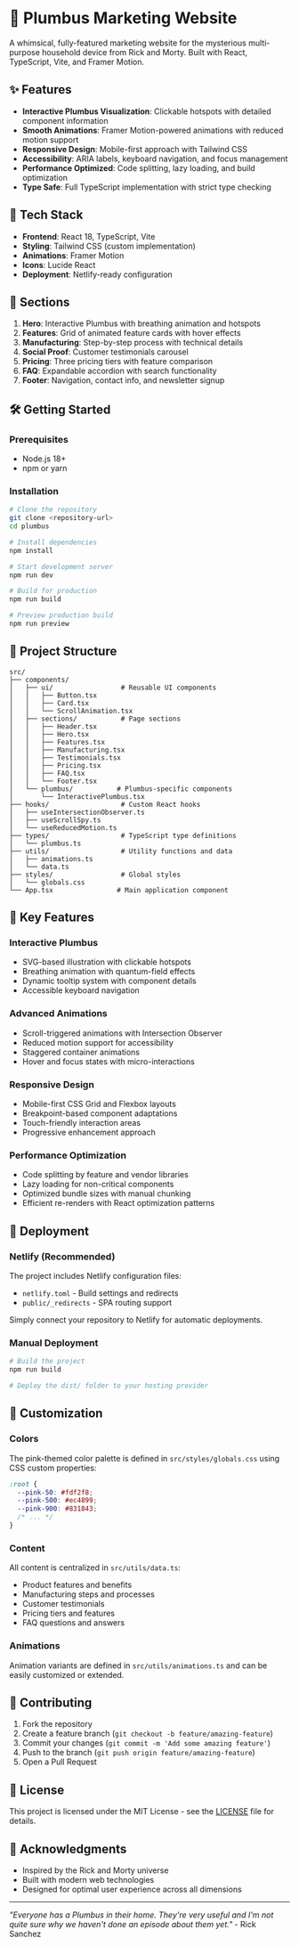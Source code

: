 # 🌸 Plumbus Marketing Website

A whimsical, fully-featured marketing website for the mysterious multi-purpose household device from Rick and Morty. Built with React, TypeScript, Vite, and Framer Motion.

## ✨ Features

- **Interactive Plumbus Visualization**: Clickable hotspots with detailed component information
- **Smooth Animations**: Framer Motion-powered animations with reduced motion support
- **Responsive Design**: Mobile-first approach with Tailwind CSS
- **Accessibility**: ARIA labels, keyboard navigation, and focus management
- **Performance Optimized**: Code splitting, lazy loading, and build optimization
- **Type Safe**: Full TypeScript implementation with strict type checking

## 🚀 Tech Stack

- **Frontend**: React 18, TypeScript, Vite
- **Styling**: Tailwind CSS (custom implementation)
- **Animations**: Framer Motion
- **Icons**: Lucide React
- **Deployment**: Netlify-ready configuration

## 📱 Sections

1. **Hero**: Interactive Plumbus with breathing animation and hotspots
2. **Features**: Grid of animated feature cards with hover effects
3. **Manufacturing**: Step-by-step process with technical details
4. **Social Proof**: Customer testimonials carousel
5. **Pricing**: Three pricing tiers with feature comparison
6. **FAQ**: Expandable accordion with search functionality
7. **Footer**: Navigation, contact info, and newsletter signup

## 🛠 Getting Started

### Prerequisites

- Node.js 18+ 
- npm or yarn

### Installation

```bash
# Clone the repository
git clone <repository-url>
cd plumbus

# Install dependencies
npm install

# Start development server
npm run dev

# Build for production
npm run build

# Preview production build
npm run preview
```

## 🎨 Project Structure

```
src/
├── components/
│   ├── ui/                 # Reusable UI components
│   │   ├── Button.tsx
│   │   ├── Card.tsx
│   │   └── ScrollAnimation.tsx
│   ├── sections/           # Page sections
│   │   ├── Header.tsx
│   │   ├── Hero.tsx
│   │   ├── Features.tsx
│   │   ├── Manufacturing.tsx
│   │   ├── Testimonials.tsx
│   │   ├── Pricing.tsx
│   │   ├── FAQ.tsx
│   │   └── Footer.tsx
│   └── plumbus/           # Plumbus-specific components
│       └── InteractivePlumbus.tsx
├── hooks/                  # Custom React hooks
│   ├── useIntersectionObserver.ts
│   ├── useScrollSpy.ts
│   └── useReducedMotion.ts
├── types/                  # TypeScript type definitions
│   └── plumbus.ts
├── utils/                  # Utility functions and data
│   ├── animations.ts
│   └── data.ts
├── styles/                 # Global styles
│   └── globals.css
└── App.tsx                # Main application component
```

## 🎯 Key Features

### Interactive Plumbus
- SVG-based illustration with clickable hotspots
- Breathing animation with quantum-field effects
- Dynamic tooltip system with component details
- Accessible keyboard navigation

### Advanced Animations
- Scroll-triggered animations with Intersection Observer
- Reduced motion support for accessibility
- Staggered container animations
- Hover and focus states with micro-interactions

### Responsive Design
- Mobile-first CSS Grid and Flexbox layouts
- Breakpoint-based component adaptations
- Touch-friendly interaction areas
- Progressive enhancement approach

### Performance Optimization
- Code splitting by feature and vendor libraries
- Lazy loading for non-critical components
- Optimized bundle sizes with manual chunking
- Efficient re-renders with React optimization patterns

## 🚀 Deployment

### Netlify (Recommended)

The project includes Netlify configuration files:

- `netlify.toml` - Build settings and redirects
- `public/_redirects` - SPA routing support

Simply connect your repository to Netlify for automatic deployments.

### Manual Deployment

```bash
# Build the project
npm run build

# Deploy the dist/ folder to your hosting provider
```

## 🎨 Customization

### Colors
The pink-themed color palette is defined in `src/styles/globals.css` using CSS custom properties:

```css
:root {
  --pink-50: #fdf2f8;
  --pink-500: #ec4899;
  --pink-900: #831843;
  /* ... */
}
```

### Content
All content is centralized in `src/utils/data.ts`:

- Product features and benefits
- Manufacturing steps and processes
- Customer testimonials
- Pricing tiers and features
- FAQ questions and answers

### Animations
Animation variants are defined in `src/utils/animations.ts` and can be easily customized or extended.

## 🤝 Contributing

1. Fork the repository
2. Create a feature branch (`git checkout -b feature/amazing-feature`)
3. Commit your changes (`git commit -m 'Add some amazing feature'`)
4. Push to the branch (`git push origin feature/amazing-feature`)
5. Open a Pull Request

## 📄 License

This project is licensed under the MIT License - see the [LICENSE](LICENSE) file for details.

## 🙏 Acknowledgments

- Inspired by the Rick and Morty universe
- Built with modern web technologies
- Designed for optimal user experience across all dimensions

---

*"Everyone has a Plumbus in their home. They're very useful and I'm not quite sure why we haven't done an episode about them yet."* - Rick Sanchez